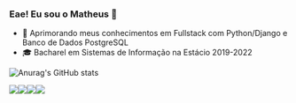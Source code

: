 ### Eae! Eu sou o Matheus 👋

- 🌱 Aprimorando meus conhecimentos em Fullstack com Python/Django e Banco de Dados PostgreSQL
- 🎓 Bacharel em Sistemas de Informação na Estácio 2019-2022

![Anurag's GitHub stats](https://github-readme-stats.vercel.app/api?username=kmatheus&show_icons=true&theme=merko)

<div>
  <a href="kmathews.blaze@gmail.com"><img src="https://img.shields.io/badge/Gmail-D14836?style=for-the-badge&logo=gmail&logoColor=white" target="_blank></a>
  <a href=""><img src="https://img.shields.io/badge/Facebook-1877F2?style=for-the-badge&logo=facebook&logoColor=white" target="_blank></a>
  <a href=""><img src="https://img.shields.io/badge/Instagram-E4405F?style=for-the-badge&logo=instagram&logoColor=white" target="_blank></a>
  <a href="https://www.linkedin.com/in/kelvin-matheus-90a312182/"><img src="https://img.shields.io/badge/LinkedIn-0077B5?style=for-the-badge&logo=linkedin&logoColor=white" target=></a>
</div>

